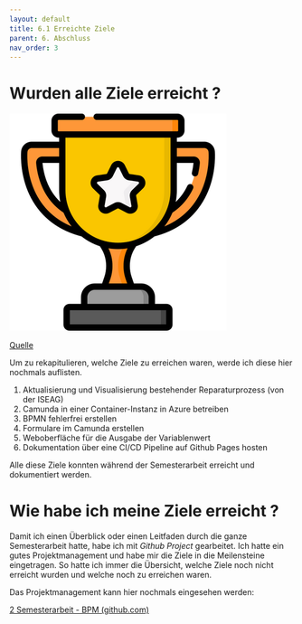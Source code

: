 ```yaml
---
layout: default
title: 6.1 Erreichte Ziele
parent: 6. Abschluss
nav_order: 3
---
```


# Wurden alle Ziele erreicht ?


![Pokal](../../ressources/bilder/rsz_trophy.png)

[Quelle](../Quellenverzeichnis/index.md#erreichte-ziele)

Um zu rekapitulieren, welche Ziele zu erreichen waren, werde ich diese hier nochmals auflisten.

1. Aktualisierung und Visualisierung bestehender Reparaturprozess (von der ISEAG)  
1. Camunda in einer Container-Instanz in Azure betreiben  
2. BPMN fehlerfrei erstellen  
3. Formulare im Camunda erstellen  
4. Weboberfläche für die Ausgabe der Variablenwert  
5. Dokumentation über eine CI/CD Pipeline auf Github Pages hosten

Alle diese Ziele konnten während der Semesterarbeit erreicht und dokumentiert werden.

# Wie habe ich meine Ziele erreicht ?

Damit ich einen Überblick oder einen Leitfaden durch die ganze Semesterarbeit hatte, habe ich mit *Github Project* gearbeitet. Ich hatte ein gutes Projektmanagement und habe mir die Ziele in die Meilensteine eingetragen. So hatte ich immer die Übersicht, welche Ziele noch nicht erreicht wurden und welche noch zu erreichen waren. 

Das Projektmanagement kann hier nochmals eingesehen werden:

[2 Semesterarbeit - BPM (github.com)](https://github.com/users/Bazzako/projects/3/views/4)